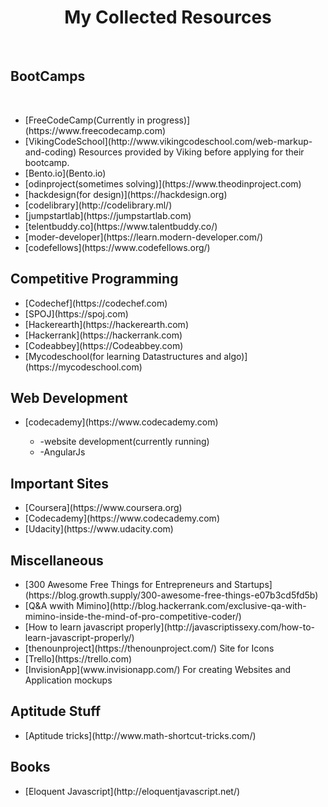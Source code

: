 <html>
  <body>
    <h1><center>My Collected Resources</center></h2><br/>
    <h2>BootCamps</h2><br/>
    <ul>
      <li>[FreeCodeCamp(Currently in progress)](https://www.freecodecamp.com)</li>
      <li>[VikingCodeSchool](http://www.vikingcodeschool.com/web-markup-and-coding) Resources provided by Viking before applying for their bootcamp.</li>
      <li>[Bento.io](Bento.io)</li>
      <li>[odinproject(sometimes solving)](https://www.theodinproject.com)</li>
      <li>[hackdesign(for design)](https://hackdesign.org)</li>
      <li>[codelibrary](http://codelibrary.ml/)</li>
      <li>[jumpstartlab](https://jumpstartlab.com)</li>
      <li>[telentbuddy.co](https://www.talentbuddy.co/)</li>
      <li>[moder-developer](https://learn.modern-developer.com/)</li>
      <li>[codefellows](https://www.codefellows.org/)</li>
    </ul> 
    <h2>Competitive Programming</h2>
    <ul>
      <li>[Codechef](https://codechef.com)</li>
      <li>[SPOJ](https://spoj.com)</li>
      <li>[Hackerearth](https://hackerearth.com)</li>
      <li>[Hackerrank](https://hackerrank.com)</li>
      <li>[Codeabbey](https://Codeabbey.com)</li>
      <li>[Mycodeschool(for learning Datastructures and algo)](https://mycodeschool.com)</li>
    </ul>
    <h2>Web Development</h2>
    <ul>
      <li>[codecademy](https://www.codecademy.com)</li>
        <ul>
          <li>-website development(currently running)</li>
          <li>-AngularJs</li>
        </ul>
    </ul>
    <h2>Important Sites</h2>
    <ul>
      <li>[Coursera](https://www.coursera.org)</li>
      <li>[Codecademy](https://www.codecademy.com)</li>
      <li>[Udacity](https://www.udacity.com)</li>
    </ul>
    <h2>Miscellaneous</h2>
    <ul>
      <li>[300 Awesome Free Things for Entrepreneurs and             Startups](https://blog.growth.supply/300-awesome-free-things-e07b3cd5fd5b)</li>
      <li> [Q&A wwith Mimino](http://blog.hackerrank.com/exclusive-qa-with-mimino-inside-the-mind-of-pro-competitive-coder/)</li>
      <li>[How to learn javascript properly](http://javascriptissexy.com/how-to-learn-javascript-properly/)</li>
      <li>[thenounproject](https://thenounproject.com/) Site for Icons</li>
      <li>[Trello](https://trello.com)</li>
      <li>[InvisionApp](www.invisionapp.com/) For creating Websites and Application mockups</li>
    </ul>
    <h2>Aptitude Stuff</h2>
    <ul>
      <li>[Aptitude tricks](http://www.math-shortcut-tricks.com/)</li>
    </ul>
    <h2>Books</h2>
    <ul>
    	<li>[Eloquent Javascript](http://eloquentjavascript.net/)</li>
    </ul>
  </body>
</html>

